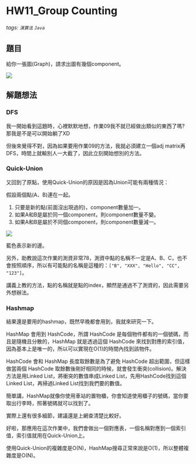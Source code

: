 # HW11_Group Counting

###### tags: `演算法` `Java`

## 題目

給你一張圖(Graph)，請求出圖有幾個component。

![](https://i.imgur.com/VtxcS1U.png)

## 解題想法
### DFS
我一開始看到這題時，心裡默默地想，作業09我不就已經做出類似的東西了嗎? 那我是不是可以開始躺了XD

但後來覺得不對，因為如果要用作業09的方法，我就必須建立一個adj matrix再DFS，時間上就輸別人一大截了，因此立刻開始想別的方法。

### Quick-Union
又回到了原點，使用Quick-Union的原因是因為Union可能有兩種情況：

假設兩個點(A、B)連在一起。
1. 只要是新的點(前面沒出現過的)，component數量加一。
2. 如果A和B是屬於同一個component，則component數量不變。
3. 如果A和B是屬於不同個component，則component數量減一。

![](https://i.imgur.com/Hn33yNV.png)

藍色表示新的邊。

另外，助教說這次作業的測資非常78，測資中點的名稱不一定是A、B、C，也不會按照順序，所以有可能點的名稱是這種的：`["B", "XXX", "Hello", "CC", "123"]`。

講義上教的方法，點的名稱就是點的index，顯然是通過不了測資的，因此需要另外想辦法。

### Hashmap
結果還是要用的hashmap，既然早晚都會用到，我就來研究一下。

HashMap 會用到 HashCode，所謂 HashCode 是每個物件都有的一個號碼，而且是隨機且分散的，HashMap 就是透過這個 HashCode 來找到對應的索引值，因為基本上是唯一的，所以可以實現在O(1)的時間內找到該物件。

HashCode 會和 HashMap 長度取餘數是為了避免 HashCode 超出範圍，但這樣做當兩個 HashCode 取餘數後剛好相同的時候，就會發生衝突(collision)。解決方法是用Linked List，將衝突的數值串成Linked List，先用HashCode找到這個Linked List，再掃過Linked List找到我們要的數值。

簡單講，HashMap就像你使用車站的置物櫃，你會知道使用櫃子的號碼，當你要取出行李時，照著號碼就可以找到了。

實際上還有很多細節，建議還是上網查清楚比較好。

好啦，那應用在這次作業中，我們會做出一個對應表，一個名稱對應到一個索引值，索引值就用在Quick-Union上。

使用Quick-Union的複雜度是O(N)，HashMap搜尋正常來說是O(1)，所以整體複雜度是O(N)。
